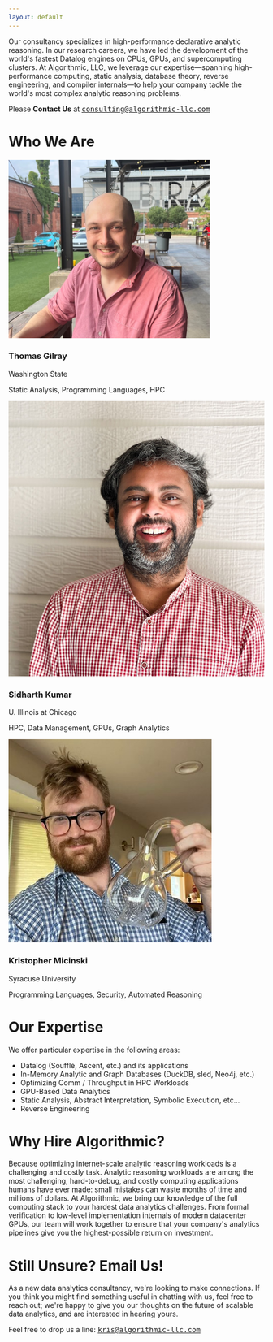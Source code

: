 ```yaml
---
layout: default
---
```


<p class="larger">

<p class="larger">Our consultancy specializes in high-performance
declarative analytic reasoning. In our research careers, we have led
the development of the world's fastest Datalog engines on CPUs, GPUs,
and supercomputing clusters. At Algorithmic, LLC, we leverage our
expertise&mdash;spanning high-performance computing, static analysis,
database theory, reverse engineering, and compiler internals&mdash;to
help your company tackle the world's most complex analytic reasoning
problems.</p>

<p class="larger">Please <b>Contact Us</b> at <a href="mailto:consulting@algorithmic-llc.com"><tt>consulting@algorithmic-llc.com</tt></a></p>

<h1 id="principal-investigators">Who We Are</h1>

<!-- Full-width section for professor bios -->
<div class="professor-bios">
  <div class="professor-card">
    <img src="assets/tom.png" alt="Tom Gilray Pic" class="professor-photo">
    <h3>Thomas Gilray</h3>
    <p class="affiliation">Washington State</p>
    <p class="specialties">Static Analysis, Programming Languages, HPC</p>
  </div>
  <div class="professor-card">
    <img src="assets/sid.jpg" alt="Sidharth Kumar" class="professor-photo">
    <h3>Sidharth Kumar</h3>
    <p class="affiliation">U. Illinois at Chicago</p>
    <p class="specialties">HPC, Data Management, GPUs, Graph Analytics</p>
  </div>
  <div class="professor-card">
    <img src="assets/kris.jpg" alt="Kristopher Micinski" class="professor-photo">
    <h3>Kristopher Micinski</h3>
    <p class="affiliation">Syracuse University</p>
    <p class="specialties">Programming Languages, Security, Automated Reasoning</p>
  </div>
</div>

<h1>Our Expertise</h1>

<p class="larger">We offer particular expertise in the following areas:</p>

<ul>
<li> Datalog (Soufflé, Ascent, etc.) and its applications</li>
<li> In-Memory Analytic and Graph Databases (DuckDB, sled, Neo4j, etc.)</li>
<li> Optimizing Comm / Throughput in HPC Workloads</li>
<li> GPU-Based Data Analytics</li>
<li> Static Analysis, Abstract Interpretation, Symbolic Execution, etc...</li>
<li> Reverse Engineering</li>
</ul>

<h1>Why Hire Algorithmic?</h1>

<p class="larger">Because optimizing internet-scale analytic reasoning
workloads is a challenging and costly task. Analytic reasoning
workloads are among the most challenging, hard-to-debug, and costly
computing applications humans have ever made: small mistakes can waste
months of time and millions of dollars. At Algorithmic, we bring our
knowledge of the full computing stack to your hardest data analytics
challenges. From formal verification to low-level implementation
internals of modern datacenter GPUs, our team will work together to
ensure that your company's analytics pipelines give you the
highest-possible return on investment.

<!-- <ul class="blog-posts"> -->
<!-- 	{% for post in site.posts limit:5 %} -->
<!-- 		<li> -->
<!-- 			{% if post.type == "paper" %} -->
<!-- 				(<img src="assets/paper-icon.svg" alt="Paper!" style="vertical-align:middle; margin-right:0.4rem; max-height: 20px; margin-left: 4px; margin-right:1px; margin-left:0px;"> New Paper!) -->
<!-- 	        {% endif %} -->
<!-- 			<a href="{{ post.url | relative_url }}">{{ post.title }}</a> -->
<!-- 		</li> -->
<!--   {% endfor %} -->
<!-- </ul> -->

<h1>Still Unsure? Email Us!</h1>

<p class="larger">As a new data analytics consultancy, we're looking
to make connections. If you think you might find something useful in
chatting with us, feel free to reach out; we're happy to give you our
thoughts on the future of scalable data analytics, and are interested
in hearing yours.</p>

<p class="larger">Feel free to drop us a line: <a href="mailto:consulting@algorithmic-llc.com"><tt>kris@algorithmic-llc.com</tt></a></p>
